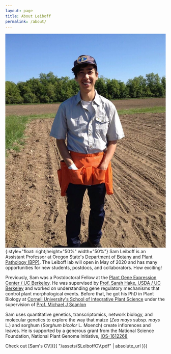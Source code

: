 ```yaml
---
layout: page
title: About Leiboff
permalink: /about/
---
```


![alt text][sam]{:style="float: right;height="50%" width="50%"} Sam Leiboff is an Assistant Professor at Oregon State's [Department of Botany and Plant Pathology (BPP)](http://bpp.oregonstate.edu). The Leiboff lab will open in May of 2020 and has many opportunities for new students, postdocs, and collaborators. How exciting!

Previously, Sam was a Postdoctoral Fellow at the [Plant Gene Expression Center / UC Berkeley](http://pgec.berkeley.edu/).
He was supervised by [Prof. Sarah Hake, USDA / UC Berkeley](http://pgec.berkeley.edu/shake) and worked on understanding gene regulatory mechanisms that control plant morphological events. Before that, he got his PhD in Plant Biology at [Cornell University's School of Integrative Plant Science](http://sips.cals.cornell.edu) under the supervision of [Prof. Michael J Scanlon](http://scanlonlab.plantbio.cornell.edu/)

Sam uses quantitative genetics, transcriptomics, network biology, and molecular genetics to explore the way that maize (*Zea mays* subsp. *mays* L.) and sorghum (*Sorghum bicolor* L. Moench) create inflorences and leaves. He is supported by a generous grant from the National Science Foundation, National Plant Genome Initiative, [IOS-1612268](https://www.nsf.gov/awardsearch/showAward?AWD_ID=1612268)

Check out [Sam's CV]({{ "/assets/SLeiboffCV.pdf" | absolute_url }})




[sam]: /assets/sam.jpg "Sam Leiboff, Maize geneticist"

